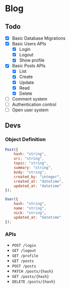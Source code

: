 # Blog
## Todo
- [X] Basic Database Migrations
- [X] Basic Users APIs
    - [X] Login
    - [X] Logout
    - [X] Show profile
- [X] Basic Posts APIs
    - [X] List
    - [X] Create
    - [X] Update
    - [X] Read
    - [X] Delete
- [ ] Comment system
- [ ] Authentication control
- [ ] Open user system

## Devs
### Object Definition
```js
Post({
    hash: "string",
    uri: "string",
    topic: "string",
    summary: "string",
    body: "string",
    created_by: "integer",
    created_at: "datetime",
    updated_at: "datetime"
});

User({
    hash: "string",
    name: "string",
    nick: "string",
    updated_at: "datetime"
});
```

### APIs
* `POST /login`
* `GET /logout`
* `GET /profile`
* `GET /posts`
* `POST /posts`
* `PATCH /posts/{hash}`
* `GET /posts/{hash}`
* `DELETE /posts/{hash}`
